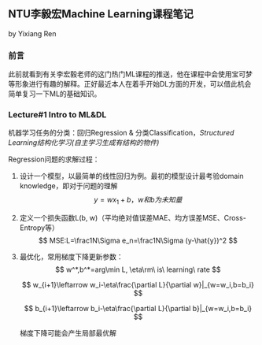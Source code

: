 ## NTU李毅宏Machine Learning课程笔记

by Yixiang Ren

### 前言

此前就看到有关李宏毅老师的这门热门ML课程的推送，他在课程中会使用宝可梦等形象进行有趣的解释。正好最近本人在着手开始DL方面的开发，可以借此机会简单复习一下ML的基础知识。



### Lecture#1 Intro to ML&DL

机器学习任务的分类：回归Regression & 分类Classification，*Structured Learning结构化学习(自主学习生成有结构的物件)*

Regression问题的求解过程：

1. 设计一个模型，以最简单的线性回归为例。最初的模型设计最考验domain knowledge，即对于问题的理解
   $$
   y=wx_1+b，w和b为未知量
   $$

2. 定义一个损失函数L(b, w)（平均绝对值误差MAE、均方误差MSE、Cross-Entropy等）
   $$
   MSE:L=\frac1N\Sigma e_n=\frac1N\Sigma (y-\hat{y})^2
   $$

3. 最优化，常用梯度下降更新参数：
   $$
   w^*,b^*=arg\min L, \eta\rm\ is\ learning\ rate
   $$

   $$
   w_{i+1}\leftarrow w_i-\eta\frac{\partial L}{\partial w}|_{w=w_i,b=b_i}
   $$

   $$
   b_{i+1}\leftarrow b_i-\eta\frac{\partial L}{\partial b}|_{w=w_i,b=b_i}
   $$

   梯度下降可能会产生局部最优解



































